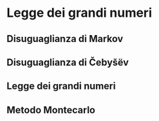 # Legge dei grandi numeri

## Disuguaglianza di Markov

## Disuguaglianza di Čebyšëv

## Legge dei grandi numeri



## Metodo Montecarlo
